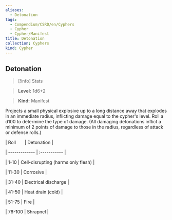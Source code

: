 ```yaml
---
aliases:
  - Detonation
tags:
  - Compendium/CSRD/en/Cyphers
  - Cypher
  - Cypher/Manifest
title: Detonation
collection: Cyphers
kind: Cypher
---
```

## Detonation    
>[!info] Stats    
> **Level:** 1d6+2    
> **Kind:** Manifest  
    
Projects a small physical explosive up to a long distance away that explodes in an immediate radius, inflicting damage equal to the cypher's level. Roll a d100 to determine the type of damage. (All damaging detonations inflict a minimum of 2 points of damage to those in the radius, regardless of attack or defense rolls.)    
  
|  Roll &nbsp; &nbsp; &nbsp; | Detonation  |    
| ------------- | :----------- |    
| 1-10 | Cell-disrupting (harms only flesh) |    
| 11-30 | Corrosive |    
| 31-40 | Electrical discharge |    
| 41-50 | Heat drain (cold) |    
| 51-75 | Fire |    
| 76-100 | Shrapnel |